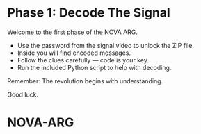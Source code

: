 # Phase 1: Decode The Signal

Welcome to the first phase of the NOVA ARG.

- Use the password from the signal video to unlock the ZIP file.
- Inside you will find encoded messages.
- Follow the clues carefully — code is your key.
- Run the included Python script to help with decoding.

Remember: The revolution begins with understanding.

Good luck.
# NOVA-ARG
